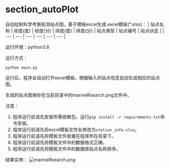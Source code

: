 # section_autoPlot
自动绘制科学考察航测站点图，基于模板excel生成
excel模板(*.xlsx)：
| 站点名称 | 经度(度) | 经度(分) | 纬度(度) | 纬度(分) | 站点类型 | 站点编号 | 站点状态 | 
| --- | --- | --- | --- | --- | --- |               

运行环境：python3.8

运行方式：
```
python main.py
```

运行后，程序会自动打开excel模板，根据输入的站点信息自动生成相应的站点图。

生成的站点图保存在当前目录中的marineRsearch.png文件中。

注意：
1. 程序运行前请先安装所需依赖包，运行`pip install -r requirements.txt`命令安装。
2. 程序运行前请先将excel模板文件名修改为`station_info.xlsx`。   
3. 程序运行前请先将模板文件放置在程序所在目录下。   
4. 程序运行前请先将模板文件中的数据格式正确。   
5. 程序运行前请先将模板文件中的数据按站点名称排序。   

结果实例：
![marineRsearch.png](marineRsearch.png)